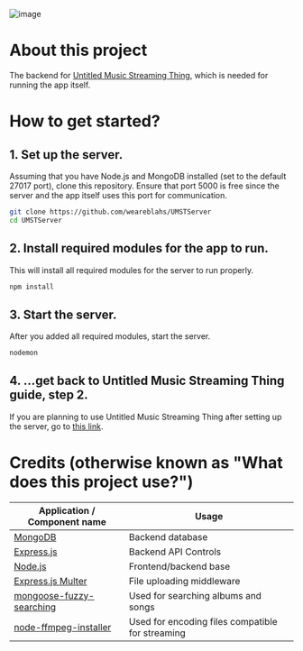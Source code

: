![image](https://github.com/user-attachments/assets/a7bd55d1-2e91-40ab-b6a0-80540c645750)

# About this project

The backend for [Untitled Music Streaming Thing](https://github.com/weareblahs/UntitledMusicStreamingThing), which is needed for running the app itself.

# How to get started?

## 1. Set up the server.

Assuming that you have Node.js and MongoDB installed (set to the default 27017 port), clone this repository. Ensure that port 5000 is free since the server and the app itself uses this port for communication.

```bash
git clone https://github.com/weareblahs/UMSTServer
cd UMSTServer
```

## 2. Install required modules for the app to run.

This will install all required modules for the server to run properly.

```bash
npm install
```

## 3. Start the server.

After you added all required modules, start the server.

```bash
nodemon
```

## 4. ...get back to Untitled Music Streaming Thing guide, step 2.

If you are planning to use Untitled Music Streaming Thing after setting up the server, go to [this link](https://github.com/weareblahs/UntitledMusicStreamingThing/?tab=readme-ov-file#2-clone-this-repository).

# Credits (otherwise known as "What does this project use?")

| Application / Component name                                                           | Usage                                            |
| -------------------------------------------------------------------------------------- | ------------------------------------------------ |
| [MongoDB](https://www.mongodb.com/)                                                    | Backend database                                 |
| [Express.js](https://expressjs.com/)                                                   | Backend API Controls                             |
| [Node.js](https://nodejs.org/en)                                                       | Frontend/backend base                            |
| [Express.js Multer](https://github.com/expressjs/multer)                               | File uploading middleware                        |
| [mongoose-fuzzy-searching](https://github.com/VassilisPallas/mongoose-fuzzy-searching) | Used for searching albums and songs              |
| [node-ffmpeg-installer](https://github.com/kribblo/node-ffmpeg-installer)              | Used for encoding files compatible for streaming |
